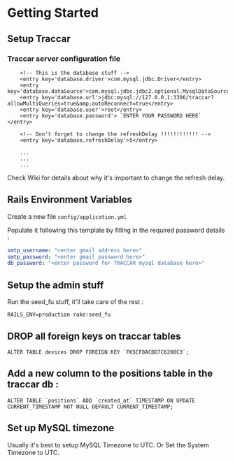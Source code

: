 # Getting Started

## Setup Traccar 

### Traccar server configuration file 

```
    <!-- This is the database stuff -->
    <entry key='database.driver'>com.mysql.jdbc.Driver</entry>
    <entry key='database.dataSource'>com.mysql.jdbc.jdbc2.optional.MysqlDataSource</entry>
    <entry key='database.url'>jdbc:mysql://127.0.0.1:3306/traccar?allowMultiQueries=true&amp;autoReconnect=true</entry>
    <entry key='database.user'>root</entry>
    <entry key='database.password'> `ENTER YOUR PASSWORD HERE` </entry>

    <!-- Don't forget to change the refreshDelay !!!!!!!!!!!! -->
    <entry key='database.refreshDelay'>5</entry>

    ... 
    ...
    ...
```

Check Wiki for details about why it's important to change the refresh delay. 


## Rails Environment Variables

Create a new file `config/application.yml`


Populate it following this template by filling in the required password details : 


``` config/application.yml
smtp_username: "<enter gmail address here>"
smtp_password: "<enter gmail password here>"
db_password: "<enter password for TRACCAR mysql database here>"
```

## Setup the admin stuff
Run the seed_fu stuff, it'll take care of the rest :
 
```
RAILS_ENV=production rake:seed_fu
```

## DROP all foreign keys on traccar tables

    ALTER TABLE devices DROP FOREIGN KEY `FK5CF8ACDD7C6208C3`;


## Add a new column to the positions table in the traccar db : 

```
ALTER TABLE `positions` ADD `created_at` TIMESTAMP ON UPDATE CURRENT_TIMESTAMP NOT NULL DEFAULT CURRENT_TIMESTAMP;
```

## Set up MySQL timezone
Usually it's best to setup MySQL Timezone to UTC.
Or 
Set the System Timezone to UTC. 



 



